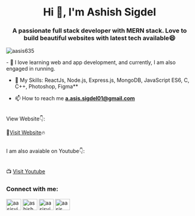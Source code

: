 <h1 align="center">Hi 👋, I'm Ashish Sigdel</h1>
<h3 align="center">A passionate full stack developer with MERN stack. Love to build beautiful websites with latest tech available😄</h3>

<p align="left"> <img src="https://komarev.com/ghpvc/?username=aasis635&label=Profile%20views&color=0e75b6&style=flat" alt="aasis635" /> </p>
- 🔭 I love learning web and app development, and currently, I am also engaged in running.

- 💬 My Skills:  ReactJs, Node.js, Express.js, MongoDB, JavaScript ES6, C, C++, Photoshop, Figma**

- 📫 How to reach me **a.asis.sigdel01@gmail.com**
 
</br>
View Website👇:

📝<a href="https://www.ashishsigdel.com.np" target="blank" >Visit Website</a>🔥

</br>
I am also avaiable on Youtube👇: </br></br>

📺 <a href="https://www.youtube.com/@aasisvisuals" target="blank" rel="Subscribe">Visit Youtube</a> </br>

<h3 align="left">Connect with me:</h3>
<p align="left">
<a href="https://twitter.com/aasisvisuals" target="blank"><img align="center" src="https://raw.githubusercontent.com/rahuldkjain/github-profile-readme-generator/master/src/images/icons/Social/twitter.svg" alt="aasisvisuals" height="30" width="40" /></a>
<a href="https://fb.com/ashish.sgdl.9" target="blank"><img align="center" src="https://raw.githubusercontent.com/rahuldkjain/github-profile-readme-generator/master/src/images/icons/Social/facebook.svg" alt="ashish.sgdl.9" height="30" width="40" /></a>
<a href="https://instagram.com/aasisvisuals" target="blank"><img align="center" src="https://raw.githubusercontent.com/rahuldkjain/github-profile-readme-generator/master/src/images/icons/Social/instagram.svg" alt="aasisvisuals" height="30" width="40" /></a>
<a href="https://www.youtube.com/@aasisvisuals" target="blank"><img align="center" src="https://raw.githubusercontent.com/rahuldkjain/github-profile-readme-generator/master/src/images/icons/Social/youtube.svg" alt="aasis visuals" height="30" width="40" /></a>
</p>
